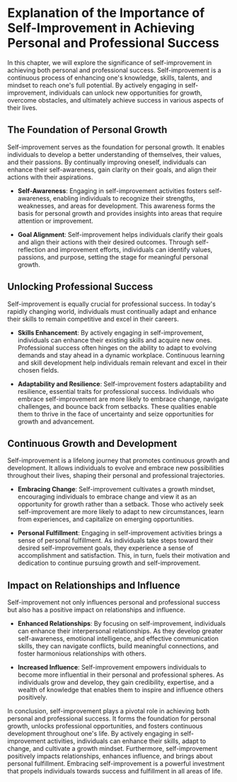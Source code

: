 Explanation of the Importance of Self-Improvement in Achieving Personal and Professional Success
===========================================================================================================

In this chapter, we will explore the significance of self-improvement in achieving both personal and professional success. Self-improvement is a continuous process of enhancing one's knowledge, skills, talents, and mindset to reach one's full potential. By actively engaging in self-improvement, individuals can unlock new opportunities for growth, overcome obstacles, and ultimately achieve success in various aspects of their lives.

The Foundation of Personal Growth
---------------------------------

Self-improvement serves as the foundation for personal growth. It enables individuals to develop a better understanding of themselves, their values, and their passions. By continually improving oneself, individuals can enhance their self-awareness, gain clarity on their goals, and align their actions with their aspirations.

* **Self-Awareness**: Engaging in self-improvement activities fosters self-awareness, enabling individuals to recognize their strengths, weaknesses, and areas for development. This awareness forms the basis for personal growth and provides insights into areas that require attention or improvement.

* **Goal Alignment**: Self-improvement helps individuals clarify their goals and align their actions with their desired outcomes. Through self-reflection and improvement efforts, individuals can identify values, passions, and purpose, setting the stage for meaningful personal growth.

Unlocking Professional Success
------------------------------

Self-improvement is equally crucial for professional success. In today's rapidly changing world, individuals must continually adapt and enhance their skills to remain competitive and excel in their careers.

* **Skills Enhancement**: By actively engaging in self-improvement, individuals can enhance their existing skills and acquire new ones. Professional success often hinges on the ability to adapt to evolving demands and stay ahead in a dynamic workplace. Continuous learning and skill development help individuals remain relevant and excel in their chosen fields.

* **Adaptability and Resilience**: Self-improvement fosters adaptability and resilience, essential traits for professional success. Individuals who embrace self-improvement are more likely to embrace change, navigate challenges, and bounce back from setbacks. These qualities enable them to thrive in the face of uncertainty and seize opportunities for growth and advancement.

Continuous Growth and Development
---------------------------------

Self-improvement is a lifelong journey that promotes continuous growth and development. It allows individuals to evolve and embrace new possibilities throughout their lives, shaping their personal and professional trajectories.

* **Embracing Change**: Self-improvement cultivates a growth mindset, encouraging individuals to embrace change and view it as an opportunity for growth rather than a setback. Those who actively seek self-improvement are more likely to adapt to new circumstances, learn from experiences, and capitalize on emerging opportunities.

* **Personal Fulfillment**: Engaging in self-improvement activities brings a sense of personal fulfillment. As individuals take steps toward their desired self-improvement goals, they experience a sense of accomplishment and satisfaction. This, in turn, fuels their motivation and dedication to continue pursuing growth and self-improvement.

Impact on Relationships and Influence
-------------------------------------

Self-improvement not only influences personal and professional success but also has a positive impact on relationships and influence.

* **Enhanced Relationships**: By focusing on self-improvement, individuals can enhance their interpersonal relationships. As they develop greater self-awareness, emotional intelligence, and effective communication skills, they can navigate conflicts, build meaningful connections, and foster harmonious relationships with others.

* **Increased Influence**: Self-improvement empowers individuals to become more influential in their personal and professional spheres. As individuals grow and develop, they gain credibility, expertise, and a wealth of knowledge that enables them to inspire and influence others positively.

In conclusion, self-improvement plays a pivotal role in achieving both personal and professional success. It forms the foundation for personal growth, unlocks professional opportunities, and fosters continuous development throughout one's life. By actively engaging in self-improvement activities, individuals can enhance their skills, adapt to change, and cultivate a growth mindset. Furthermore, self-improvement positively impacts relationships, enhances influence, and brings about personal fulfillment. Embracing self-improvement is a powerful investment that propels individuals towards success and fulfillment in all areas of life.
